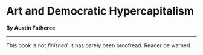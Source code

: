 # Art and Democratic Hypercapitalism

**By Austin Fatheree**

---

This book is not *finished*. It has barely been proofread.  Reader be warned.


